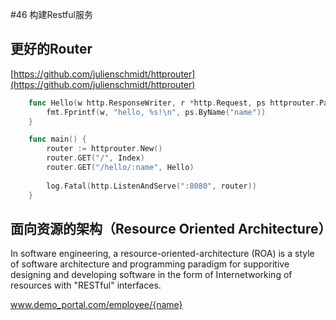 #46 构建Restful服务

## 更好的Router

[https://github.com/julienschmidt/httprouter](https://github.com/julienschmidt/httprouter)

```go
    func Hello(w http.ResponseWriter, r *http.Request, ps httprouter.Params) {
    	fmt.Fprintf(w, "hello, %s!\n", ps.ByName("name"))
    }

    func main() {
    	router := httprouter.New()
    	router.GET("/", Index)
    	router.GET("/hello/:name", Hello)
    	
    	log.Fatal(http.ListenAndServe(":8080", router))
    }
```

## 面向资源的架构（Resource Oriented Architecture）

In software engineering, a resource-oriented-architecture (ROA) is a style of software architecture and programming 
paradigm for supporitive designing and developing software in the form of Internetworking of resources with "RESTful"
 interfaces.
 
www.demo_portal.com/employee/{name}